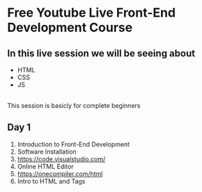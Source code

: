 # Free Youtube Live Front-End Development Course
## In this live session we will be seeing about 
- HTML
- CSS
- JS
<br>
This session is basicly for complete beginners




## Day 1
1. Introduction to Front-End Development
2. Software Installation
 1. https://code.visualstudio.com/
3. Online HTML Editor
 1. https://onecompiler.com/html
4. Intro to HTML and Tags 
